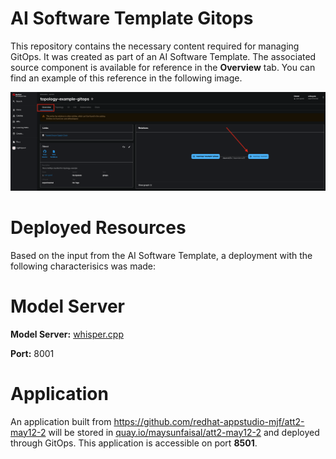 # AI Software Template Gitops

This repository contains the necessary content required for managing GitOps. It was created as part of an AI Software Template. The associated source component is available for reference in the **Overview** tab. You can find an example of this reference in the following image.

![Overview Tab](./images/overview-dependency.png)

# Deployed Resources
Based on the input from the AI Software Template, a deployment with the following characterisics was made:

# Model Server
**Model Server:** [whisper.cpp]( https://github.com/containers/ai-lab-recipes/tree/main/model_servers/whispercpp)

**Port:** 8001

# Application
An application built from https://github.com/redhat-appstudio-mjf/att2-may12-2 will be stored in [quay.io/maysunfaisal/att2-may12-2](https://quay.io/maysunfaisal/att2-may12-2) and deployed through GitOps. This application is accessible on port **8501**.